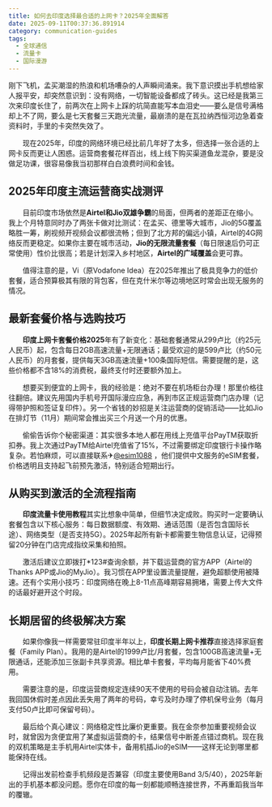 ```yaml
---
title: 如何去印度选择最合适的上网卡？2025年全面解答
date: 2025-09-11T00:37:36.891914
category: communication-guides
tags:
  - 全球通信
  - 流量卡
  - 国际漫游
---
```


刚下飞机，孟买潮湿的热浪和机场嘈杂的人声瞬间涌来。我下意识摸出手机想给家人报平安，却突然意识到：没有网络，一切智能设备都成了砖头。这已经是我第三次来印度长住了，前两次在上网卡上踩的坑简直能写本血泪史——要么是信号满格却上不了网，要么是七天套餐三天跑光流量，最崩溃的是在瓦拉纳西恒河边急着查资料时，手里的卡突然失效了。

　　现在2025年，印度的网络环境已经比前几年好了太多，但选择一张合适的上网卡反而更让人困惑。运营商套餐花样百出，线上线下购买渠道鱼龙混杂，要是没做足功课，很容易像我当初那样白白浪费时间和金钱。

## 2025年印度主流运营商实战测评

　　目前印度市场依然是**Airtel和Jio双雄争霸**的局面，但两者的差距正在缩小。我上个月特意同时办了两张卡做对比测试：在孟买、德里等大城市，Jio的5G覆盖略胜一筹，刷视频开视频会议都很流畅；但到了北方邦的偏远小镇，Airtel的4G网络反而更稳定。如果你主要在城市活动，**Jio的无限流量套餐**（每日限速后仍可正常使用）性价比很高；若是计划深入乡村地区，**Airtel的广域覆盖**会更可靠。

　　值得注意的是，Vi（原Vodafone Idea）在2025年推出了极具竞争力的低价套餐，适合预算极其有限的背包客，但在克什米尔等边境地区时常会出现无服务的情况。

## 最新套餐价格与选购技巧

　　**印度上网卡套餐价格2025**年有了新变化：基础套餐通常从299卢比（约25元人民币）起，包含每日2GB高速流量+无限通话；最受欢迎的是599卢比（约50元人民币）的月套餐，提供每天3GB高速流量+100条国际短信。需要提醒的是，这些价格都不含18%的消费税，最终支付时还要额外加上。

　　想要买到便宜的上网卡，我的经验是：绝对不要在机场柜台办理！那里价格往往翻倍。建议先用国内手机号开国际漫应应急，再到市区正规运营商门店办理（记得带护照和签证复印件）。另一个省钱的妙招是关注运营商的促销活动——比如Jio在排灯节（11月）期间常会推出买三个月送一个月的优惠。

　　偷偷告诉你个秘密渠道：其实很多本地人都在用线上充值平台PayTM获取折扣券。我上次通过PayTM给Airtel充值省了15%，不过需要绑定印度银行卡操作略复杂。若怕麻烦，可以直接联系✈[@esim1088](https://t.me/s/esim1088) ，他们提供中文服务的eSIM套餐，价格透明且支持起飞前预先激活，特别适合短期出行。

## 从购买到激活的全流程指南

　　**印度流量卡使用教程**其实比想象中简单，但细节决定成败。购买时一定要确认套餐包含以下核心服务：每日数据额度、有效期、通话范围（是否包含国际长途）、网络类型（是否支持5G）。2025年起所有新卡都需要生物信息认证，记得预留20分钟在门店完成指纹采集和拍照。

　　激活后建议立即拨打*123#查询余额，并下载运营商的官方APP（Airtel的Thanks APP或Jio的MyJio）。我习惯在APP里设置流量提醒，避免超额使用被降速。还有个实用小技巧：印度网络在晚上8-11点高峰期容易拥堵，需要上传大文件的话最好避开这个时段。

## 长期居留的终极解决方案

　　如果你像我一样需要常驻印度半年以上，**印度长期上网卡推荐**直接选择家庭套餐（Family Plan）。我用的是Airtel的1999卢比/月套餐，包含100GB高速流量+无限通话，还能添加三张副卡共享资源。相比单卡套餐，平均每月能省下40%费用。

　　需要注意的是，印度运营商规定连续90天不使用的号码会被自动注销。去年我回国休假时差点因此丢失用了两年的号码，幸亏及时办理了停机保号业务（每月支付50卢比即可保留号码）。

　　最后给个真心建议：网络稳定性比廉价更重要。我在金奈参加重要视频会议时，就曾因为贪便宜用了某虚拟运营商的卡，结果信号中断差点错过商机。现在我的双机策略是主手机用Airtel实体卡，备用机插Jio的eSIM——这样无论到哪里都能保持在线。

　　记得出发前检查手机频段是否兼容（印度主要使用Band 3/5/40），2025年新出的手机基本都没问题。愿你在印度的每一刻都能顺畅连接世界，不再重蹈我当年的覆辙。